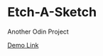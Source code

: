 # Etch-A-Sketch
Another Odin Project

<a href="https://borakarayel.github.io/Etch-A-Sketch/"> Demo Link </a>
